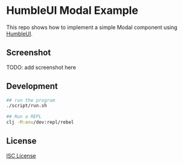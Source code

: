# HumbleUI Modal Example

This repo shows how to implement a simple Modal component using [HumbleUI].

[HumbleUI]:https://github.com/HumbleUI/HumbleUI

## Screenshot

TODO: add screenshot here

## Development

```sh
## run the program
./script/run.sh

## Run a REPL
clj -M:env/dev:repl/rebel
```

## License

[ISC License](LICENSE.md)
